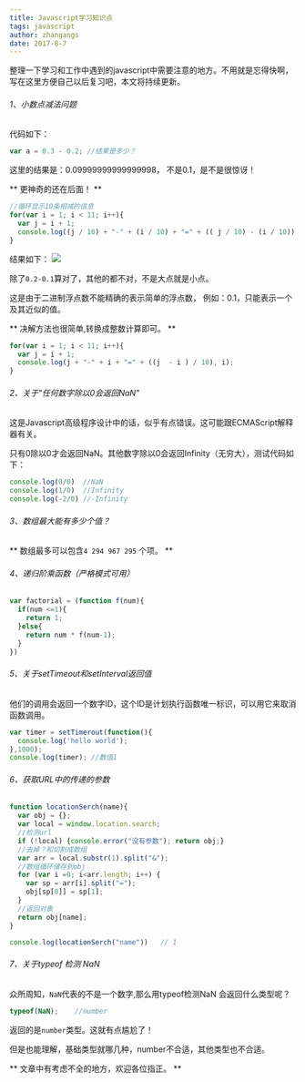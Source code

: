 ```yaml
---
title: Javascript学习知识点
tags: javascript
author: zhangangs
date: 2017-8-7
---
```


整理一下学习和工作中遇到的javascript中需要注意的地方。不用就是忘得快啊，写在这里方便自己以后复习吧，本文将持续更新。

###### 1、小数点减法问题

代码如下：
``` js
var a = 0.3 - 0.2; //结果是多少？
```

这里的结果是：0.09999999999999998， 不是0.1，是不是很惊讶！

** 更神奇的还在后面！ **
``` js
//循环显示10条相减的信息
for(var i = 1; i < 11; i++){
  var j = i + 1;
  console.log((j / 10) + "-" + (i / 10) + "=" + (( j / 10) - (i / 10)), i);
}
```
结果如下：
![](http://oxi2boc62.bkt.clouddn.com/8-7-1.jpg)

除了` 0.2-0.1 `算对了，其他的都不对，不是大点就是小点。

这是由于二进制浮点数不能精确的表示简单的浮点数， 例如：0.1，只能表示一个及其近似的值。

** 决解方法也很简单,转换成整数计算即可。 **
``` js
for(var i = 1; i < 11; i++){
  var j = i + 1;
  console.log(j + "-" + i + "=" + ((j  - i ) / 10), i);
}
```

###### 2、关于"任何数字除以0会返回NaN"

这是Javascript高级程序设计中的话，似乎有点错误。这可能跟ECMAScript解释器有关。

只有0除以0才会返回NaN。其他数字除以0会返回Infinity（无穷大），测试代码如下：
``` js
console.log(0/0)  //NaN
console.log(1/0)  //Infinity
console.log(-2/0) //-Infinity
```

###### 3、数组最大能有多少个值？

** 数组最多可以包含`4 294 967 295` 个项。 ** 

###### 4、递归阶乘函数（严格模式可用）
``` js
var factorial = (function f(num){
  if(num <=1){
    return 1;
  }else{
    return num * f(num-1);
  }
})
```

###### 5、关于setTimeout和setInterval返回值

他们的调用会返回一个数字ID，这个ID是计划执行函数唯一标识，可以用它来取消函数调用。
``` js
var timer = setTimerout(function(){
  console.log('hello world');
},1000);
console.log(timer); //数值1
```

###### 6、获取URL中的传递的参数
``` js
function locationSerch(name){
  var obj = {};
  var local = window.location.search;
  //检测url
  if (!local) {console.error("没有参数"); return obj;}
  //去掉？和切割成数组
  var arr = local.substr(1).split("&");
  //数组循环储存到obj
  for (var i =0; i<arr.length; i++) {
    var sp = arr[i].split("=");
    obj[sp[0]] = sp[1];
  }
  //返回对象
  return obj[name];
}

console.log(locationSerch("name"))   // 1
```

###### 7、关于typeof 检测 NaN

众所周知，`NaN`代表的不是一个数字,那么用typeof检测NaN 会返回什么类型呢？

``` js
typeof(NaN);    //number

```
返回的是`number`类型。这就有点尴尬了！

但是也能理解，基础类型就哪几种，number不合适，其他类型也不合适。

** 文章中有考虑不全的地方，欢迎各位指正。 **


